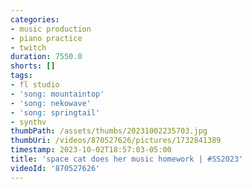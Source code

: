 ```yaml
---
categories:
- music production
- piano practice
- twitch
duration: 7550.0
shorts: []
tags:
- fl studio
- 'song: mountaintop'
- 'song: nekowave'
- 'song: springtail'
- synthv
thumbPath: /assets/thumbs/20231002235703.jpg
thumbUri: /videos/870527626/pictures/1732841389
timestamp: 2023-10-02T18:57:03-05:00
title: 'space cat does her music homework | #SS2023'
videoId: '870527626'
---
```

